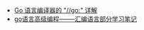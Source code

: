 * [Go 语言编译器的 "//go:" 详解](https://segmentfault.com/a/1190000016743220)
* [go语言高级编程——–汇编语言部分学习笔记](https://www.codenong.com/cs106480140/)